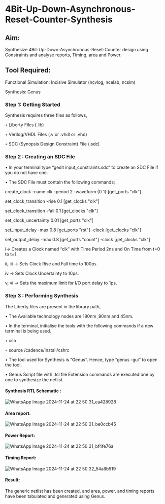 # 4Bit-Up-Down-Asynchronous-Reset-Counter-Synthesis

## Aim:

Synthesize 4Bit-Up-Down-Asynchronous-Reset-Counter design using Constraints and analyse reports, Timing, area and Power.

## Tool Required:

Functional Simulation: Incisive Simulator (ncvlog, ncelab, ncsim)

Synthesis: Genus

### Step 1: Getting Started

Synthesis requires three files as follows,

◦ Liberty Files (.lib)

◦ Verilog/VHDL Files (.v or .vhdl or .vhd)

◦ SDC (Synopsis Design Constraint) File (.sdc)

 ### Step 2 : Creating an SDC File

•	In your terminal type “gedit input_constraints.sdc” to create an SDC File if you do not have one.

•	The SDC File must contain the following commands;

create_clock -name clk -period 2 -waveform {0 1} [get_ports "clk"]

set_clock_transition -rise 0.1 [get_clocks "clk"]

set_clock_transition -fall 0.1 [get_clocks "clk"]

set_clock_uncertainty 0.01 [get_ports "clk"]

set_input_delay -max 0.8 [get_ports "rst"] -clock [get_clocks "clk"]

set_output_delay -max 0.8 [get_ports "count"] -clock [get_clocks "clk"]

i→ Creates a Clock named “clk” with Time Period 2ns and On Time from t=0 to t=1.

ii, iii → Sets Clock Rise and Fall time to 100ps.

iv → Sets Clock Uncertainty to 10ps.

v, vi → Sets the maximum limit for I/O port delay to 1ps.

### Step 3 : Performing Synthesis

The Liberty files are present in the library path,

• The Available technology nodes are 180nm ,90nm and 45nm.

• In the terminal, initialise the tools with the following commands if a new terminal is being
used.

◦ csh

◦ source /cadence/install/cshrc

• The tool used for Synthesis is “Genus”. Hence, type “genus -gui” to open the tool.

• Genus Script file with .tcl file Extension commands are executed one by one to synthesize the netlist.

#### Synthesis RTL Schematic :
![WhatsApp Image 2024-11-24 at 22 50 31_ea428928](https://github.com/user-attachments/assets/9288554d-bc10-41a7-bb0a-282cdda272b4)


#### Area report:
![WhatsApp Image 2024-11-24 at 22 50 31_be0ccb45](https://github.com/user-attachments/assets/06f13907-7af8-4449-9b25-31404fc2cae9)


#### Power Report:
![WhatsApp Image 2024-11-24 at 22 50 31_bf4fe76a](https://github.com/user-attachments/assets/09fd82c8-dc8a-49e9-9a4d-69d91831d6ec)


#### Timing Report: 
![WhatsApp Image 2024-11-24 at 22 50 32_54a8b519](https://github.com/user-attachments/assets/b16a5cc1-8d93-434a-a6c3-c97c3bd6eab7)


#### Result: 

The generic netlist has been created, and area, power, and timing reports have been tabulated and generated using Genus.





